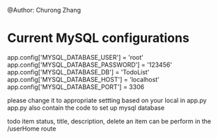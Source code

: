 @Author: Churong Zhang

# Current MySQL configurations

app.config['MYSQL_DATABASE_USER'] = 'root'
app.config['MYSQL_DATABASE_PASSWORD'] = '123456'
app.config['MYSQL_DATABASE_DB'] = 'TodoList'
app.config['MYSQL_DATABASE_HOST'] = 'localhost'
app.config['MYSQL_DATABASE_PORT'] = 3306

please change it to appropriate settting based on your local in app.py
app.py also contain the code to set up mysql database

todo item status, title, description, delete an item can be perform in the /userHome route
